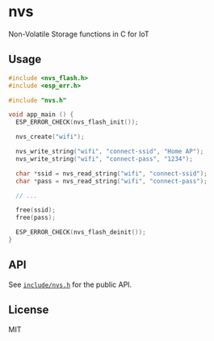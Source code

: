 # nvs

Non-Volatile Storage functions in C for IoT

## Usage

```c
#include <nvs_flash.h>
#include <esp_err.h>

#include "nvs.h"

void app_main () {
  ESP_ERROR_CHECK(nvs_flash_init());

  nvs_create("wifi");

  nvs_write_string("wifi", "connect-ssid", "Home AP");
  nvs_write_string("wifi", "connect-pass", "1234");

  char *ssid = nvs_read_string("wifi", "connect-ssid");
  char *pass = nvs_read_string("wifi", "connect-pass");

  // ...

  free(ssid);
  free(pass);

  ESP_ERROR_CHECK(nvs_flash_deinit());
}
```

## API

See [`include/nvs.h`](include/nvs.h) for the public API.

## License

MIT

